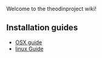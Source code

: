 Welcome to the theodinproject wiki!

## Installation guides
* [OSX guide](https://github.com/TheOdinProject/theodinproject/wiki/OSX-Installation-Guide)
* [linux Guide](https://github.com/TheOdinProject/theodinproject/wiki/Linux-Installation-Guide)
